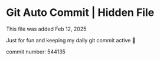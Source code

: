 # Git Auto Commit | Hidden File

This file was added Feb 12, 2025

Just for fun and keeping my daily git commit active 🤪

commit number: 544135
